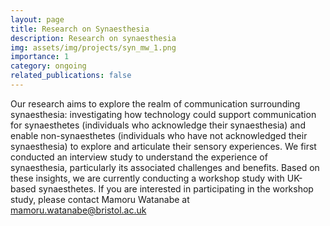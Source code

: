 ```yaml
---
layout: page
title: Research on Synaesthesia
description: Research on synaesthesia
img: assets/img/projects/syn_mw_1.png
importance: 1
category: ongoing
related_publications: false
---
```


Our research aims to explore the realm of communication surrounding synaesthesia: investigating how technology could support communication for synaesthetes (individuals who acknowledge their synaesthesia) and enable non-synaesthetes (individuals who have not acknowledged their synaesthesia) to explore and articulate their sensory experiences.
We first conducted an interview study to understand the experience of synaesthesia, particularly its associated challenges and benefits.
Based on these insights, we are currently conducting a workshop study with UK-based synaesthetes. If you are interested in participating in the workshop study, please contact Mamoru Watanabe at mamoru.watanabe@bristol.ac.uk
